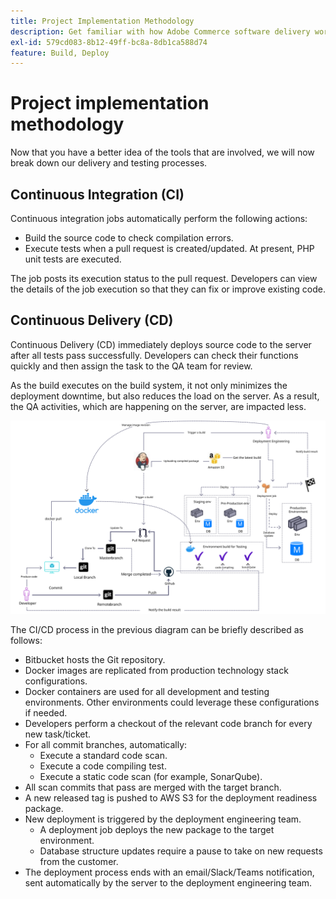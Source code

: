 ```yaml
---
title: Project Implementation Methodology
description: Get familiar with how Adobe Commerce software delivery works.
exl-id: 579cd083-8b12-49ff-bc8a-8db1ca588d74
feature: Build, Deploy
---
```

# Project implementation methodology

Now that you have a better idea of the tools that are involved, we will now break down our delivery and testing processes.

## Continuous Integration (CI)

Continuous integration jobs automatically perform the following actions:

- Build the source code to check compilation errors.
- Execute tests when a pull request is created/updated. At present, PHP unit tests are executed.

The job posts its execution status to the pull request. Developers can view the details of the job execution so that they can fix or improve existing code.

## Continuous Delivery (CD)

Continuous Delivery (CD) immediately deploys source code to the server after all tests pass successfully. Developers can check their functions quickly and then assign the task to the QA team for review.

As the build executes on the build system, it not only minimizes the deployment downtime, but also reduces the load on the server. As a result, the QA activities, which are happening on the server, are impacted less.

![Continuous delivery infographic](../../assets/playbooks/cicd.svg)

The CI/CD process in the previous diagram can be briefly described as follows:

- Bitbucket hosts the Git repository.
- Docker images are replicated from production technology stack configurations.
- Docker containers are used for all development and testing environments. Other environments could leverage these configurations if needed.
- Developers perform a checkout of the relevant code branch for every new task/ticket.
- For all commit branches, automatically:
  - Execute a standard code scan.
  - Execute a code compiling test.
  - Execute a static code scan (for example, SonarQube).
- All scan commits that pass are merged with the target branch.
- A new released tag is pushed to AWS S3 for the deployment readiness package.
- New deployment is triggered by the deployment engineering team.
  - A deployment job deploys the new package to the target environment.
  - Database structure updates require a pause to take on new requests from the customer.
- The deployment process ends with an email/Slack/Teams notification, sent automatically by the server to the deployment engineering team.
